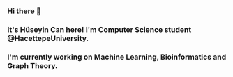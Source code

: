 ### Hi there 👋

### It's Hüseyin Can here! I'm Computer Science student @HacettepeUniversity.
### I'm currently working on Machine Learning, Bioinformatics and Graph Theory.
